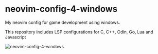 # neovim-config-4-windows
My neovim config for game development using windows.

This repository includes LSP configurations for C, C++, Odin, Go, Lua and Javascript


![neovim-config-4-windows](https://github.com/kin8tic/neovim-config-4-windows/blob/main/wnvim.png)


